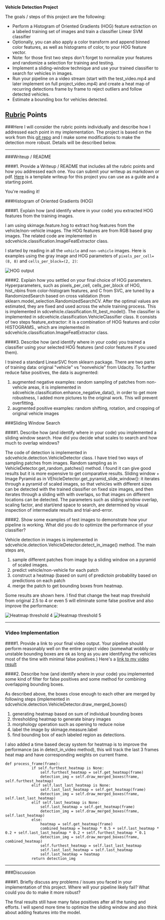 
**Vehicle Detection Project**

The goals / steps of this project are the following:

* Perform a Histogram of Oriented Gradients (HOG) feature extraction on a labeled training set of images and train a classifier Linear SVM classifier
* Optionally, you can also apply a color transform and append binned color features, as well as histograms of color, to your HOG feature vector. 
* Note: for those first two steps don't forget to normalize your features and randomize a selection for training and testing.
* Implement a sliding-window technique and use your trained classifier to search for vehicles in images.
* Run your pipeline on a video stream (start with the test_video.mp4 and later implement on full project_video.mp4) and create a heat map of recurring detections frame by frame to reject outliers and follow detected vehicles.
* Estimate a bounding box for vehicles detected.

[//]: # (Image References)
[image1]: ./examples/car_not_car.png
[image2]: ./examples/HOG_example.jpg
[image3]: ./examples/sliding_windows.jpg
[image4]: ./examples/sliding_window.jpg
[image5]: ./examples/bboxes_and_heat.png
[image6]: ./examples/labels_map.png
[image7]: ./examples/output_bboxes.png
[video1]: ./project_video.mp4

## [Rubric](https://review.udacity.com/#!/rubrics/513/view) Points
###Here I will consider the rubric points individually and describe how I addressed each point in my implementation. The project is based on the work from this [git repo](https://github.com/dolaameng/CarND-Vehicle-Detection) and I make some modifications to make the detection more robust. Details will be described below.

---
###Writeup / README

####1. Provide a Writeup / README that includes all the rubric points and how you addressed each one.  You can submit your writeup as markdown or pdf.  [Here](https://github.com/udacity/CarND-Vehicle-Detection/blob/master/writeup_template.md) is a template writeup for this project you can use as a guide and a starting point.  

You're reading it!

###Histogram of Oriented Gradients (HOG)

####1. Explain how (and identify where in your code) you extracted HOG features from the training images.

I am using skimage.feature.hog to extract hog features from the vehicle/non-vehicle images. The HOG features are from RGB based gray images. The related code are implemented in sdcvehicle.classification.ImageFeatExtractor class. 

I started by reading in all the `vehicle` and `non-vehicle` images. Here is examples using the gray image and HOG parameters of `pixels_per_cell=(8, 8)` and `cells_per_block=(2, 2)`:

![HOG output](https://github.com/yyporsche/CarND-Vehicle-Detection/blob/master/output_images/HOG.png)

####2. Explain how you settled on your final choice of HOG parameters.
Hyperparameters, such as pixels_per_cell, cells_per_block of HOG, hist_nbins from color-histogram features, and C from SVC, are tuned by a RandomizedSearch based on cross validation (from sklearn.model_selection.RandomizedSearchCV. After the optimal values are estimated, they are fixed and used across the whole training process. This is implemented in sdcvehicle.classification.fit_best_model().
The classifier is implemented in sdcvehicle.classification.VehicleClassifier class. It consists of two steps
        feature_extractor: it is a combination of HOG features and color HISTOGRAMS., which are implemented in sdcvehicle.classification.ImageFeatExtractor class.

####3. Describe how (and identify where in your code) you trained a classifier using your selected HOG features (and color features if you used them).

I trained a standard LinearSVC from sklearn package. There are two parts of training data: original "vehicle" vs "nonvehicle" from Udacity. To further reduce false positives, the data is augmented:
1. augmented negative examples: random sampling of patches from non-vehicle areas, it is implemented in sdcvehicle.classification.enhance_negative_data(), in order to get more robustness, I added more pictures to the original work. This will prevent overfitting.
2. augmented positive examples: random shifting, rotation, and cropping of original vehicle images

###Sliding Window Search

####1. Describe how (and identify where in your code) you implemented a sliding window search.  How did you decide what scales to search and how much to overlap windows?

The code of detection is implemented in sdcvehicle.detection.VehicleDetector class. I have tried two ways of sampling patches from images.
Random sampling as in VehicleDetector.get_random_patches() method. I found it can give good results but it is more expensive to get comparative results.
Sliding window + Image Pyramid as in VEhicleDetector.get_pyramid_slide_window(): it iterates through a pyramid of scaled images, so that vehicles with different sizes can be detected with the trained classifier on fixed size images, and then iterates through a sliding with with overlaps, so that images on different locations can be detected. The parameters such as sliding window overlap, scaling factor, and start/end space to search, are determined by visual inspection of intermediate results and trial-and-error.

####2. Show some examples of test images to demonstrate how your pipeline is working.  What did you do to optimize the performance of your classifier?

Vehicle detection in images is implemented in sdcvehicle.detection.VehicleDetector.detect_in_image() method. The main steps are,
1. sample different patches from image by a sliding window on a pyramid of scaled images.
2. predict vehicle/non-vehicle for each patch
3. construct a heatmap (based on sum) of predictoin probability based on predictions on each patch
4. merge the patch to get bounding boxes from heatmap.

Some results are shown here. I find that change the heat map threshold from original 2.5 to 4 or even 5 will eliminate some false positive and also improve the performance:

![Heatmap threshold 4](https://github.com/yyporsche/CarND-Vehicle-Detection/blob/master/output_images/output_heatmap_4.png)
![Heatmap threshold 5](https://github.com/yyporsche/CarND-Vehicle-Detection/blob/master/output_images/output_heatmap_5.png)

---

### Video Implementation

####1. Provide a link to your final video output.  Your pipeline should perform reasonably well on the entire project video (somewhat wobbly or unstable bounding boxes are ok as long as you are identifying the vehicles most of the time with minimal false positives.)
Here's a [link to my video result](https://github.com/yyporsche/CarND-Vehicle-Detection/blob/master/output_project_video.mp4)


####2. Describe how (and identify where in your code) you implemented some kind of filter for false positives and some method for combining overlapping bounding boxes.

As described above, the boxes close enough to each other are merged by following steps (implemented in sdcvehicle.detection.VehicleDetector.draw_merged_boxes()

1. generating heatmap based on sum of individual bounding boxes
2. thresholding heatmap to generate binary images
3. morphology operation such as opening to reduce noise
4. label the image by skimage.measure.label
5. find bounding box of each labeled region as detections.

I also added a time based decay system for heatmap is to improve the performance (as in detect_in_video method), this will track the last 3 frames heat map and have corresponding weights on current frame.

```
def process_frame(frame):
            if self.furthest_heatmap is None:
                self.furthest_heatmap = self.get_heatmap(frame)
                detection_img = self.draw_merged_boxes(frame, self.furthest_heatmap)            
            elif self.last_last_heatmap is None:
                self.last_last_heatmap = self.get_heatmap(frame)
                detection_img = self.draw_merged_boxes(frame, self.last_last_heatmap)
            elif self.last_heatmap is None:
                self.last_heatmap = self.get_heatmap(frame)
                detection_img = self.draw_merged_boxes(frame, self.last_heatmap)
            else:
                heatmap = self.get_heatmap(frame)
                combined_heatmap = heatmap * 0.5 + self.last_heatmap * 0.2 + self.last_last_heatmap * 0.2 + self.furthest_heatmap * 0.1
                detection_img = self.draw_merged_boxes(frame, combined_heatmap)
                self.furthest_heatmap = self.last_last_heatmap
                self.last_last_heatmap = self.last_heatmap
                self.last_heatmap = heatmap
            return detection_img
```

---

###Discussion

####1. Briefly discuss any problems / issues you faced in your implementation of this project.  Where will your pipeline likely fail?  What could you do to make it more robust?

The final results still have many false positives after all the tuning and efforts. I will spend more time to optimize the sliding window and also think about adding features into the model.
